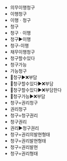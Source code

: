 - 의무이행청구
- 이행청구
- 이행ㆍ청구
- 청구
- 청구ㆍ이행
- 청구▶️이행
- 청구-이행
- 채무이행청구
- 청구할수있다
- 청구가능
- 가능청구
- 📌청구▶️❌부담
- 📌청구할수있다▶️❌부담
- 📌청구할수있다▶️❌부담한다
- 📌청구가능▶️❌부담
- 청구=권리청구
- 권리청구
- 청구=청구권리
- 청구권리
- 권리▶️청구권리
- 청구=권리의발현형태
- 청구=권리발현형태
- 청구=권리발현
- 청구=권리형태
